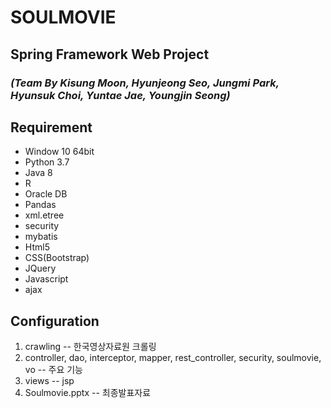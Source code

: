 # **SOULMOVIE**
## Spring Framework Web Project
### *(Team By Kisung Moon, Hyunjeong Seo, Jungmi Park, Hyunsuk Choi, Yuntae Jae, Youngjin Seong)*

## Requirement
- Window 10 64bit
- Python 3.7
- Java 8
- R
- Oracle DB
- Pandas
- xml.etree
- security
- mybatis
- Html5
- CSS(Bootstrap)
- JQuery
- Javascript
- ajax

## Configuration
1. crawling -- 한국영상자료원 크롤링
2. controller, dao, interceptor, mapper, rest_controller, security, soulmovie, vo -- 주요 기능
3. views -- jsp
4. Soulmovie.pptx -- 최종발표자료
